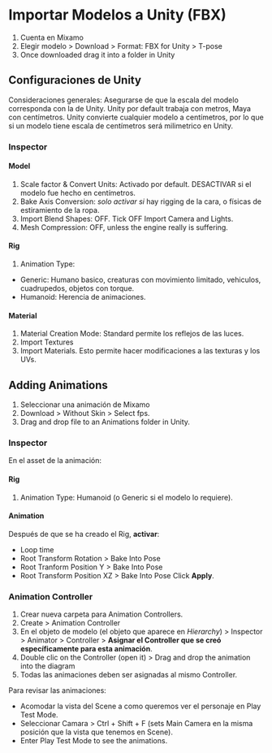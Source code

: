 # Importar Modelos a Unity (FBX)
1. Cuenta en Mixamo
2. Elegir modelo > Download > Format: FBX for Unity > T-pose
3. Once downloaded drag it into a folder in Unity

## Configuraciones de Unity
Consideraciones generales: Asegurarse de que la escala del modelo corresponda con la de Unity. Unity por default trabaja con metros, Maya con centímetros. Unity convierte cualquier modelo a centímetros, por lo que si un modelo tiene escala de centímetros será milimetrico en Unity.

### Inspector
#### Model
1. Scale factor & Convert Units: Activado por default. DESACTIVAR si el modelo fue hecho en centímetros.
2. Bake Axis Conversion: _solo activar si_ hay rigging de la cara, o físicas de estiramiento de la ropa.
3. Import Blend Shapes: OFF. Tick OFF Import Camera and Lights.
4. Mesh Compression: OFF, unless the engine really is suffering.

#### Rig
1. Animation Type:
  - Generic: Humano basico, creaturas con movimiento limitado, vehiculos, cuadrupedos, objetos con torque.
  - Humanoid: Herencia de animaciones.

#### Material
1. Material Creation Mode: Standard permite los reflejos de las luces.
2. Import Textures
3. Import Materials.
Esto permite hacer modificaciones a las texturas y los UVs.

## Adding Animations
1. Seleccionar una animación de Mixamo
2. Download > Without Skin > Select fps.
3. Drag and drop file to an Animations folder in Unity.

### Inspector
En el asset de la animación:
#### Rig
1. Animation Type: Humanoid (o Generic si el modelo lo requiere).

#### Animation
Después de que se ha creado el Rig, **activar**:
- Loop time
- Root Transform Rotation > Bake Into Pose
- Root Tranform Position Y > Bake Into Pose
- Root Transform Position XZ > Bake Into Pose
Click **Apply**.

### Animation Controller
1. Crear nueva carpeta para Animation Controllers.
2. Create > Animation Controller
3. En el objeto de modelo (el objeto que aparece en _Hierarchy_) > Inspector > Animator > Controller > **Asignar el Controller que se creó específicamente para esta animación**.
4. Double clic on the Controller (open it) > Drag and drop the animation into the diagram
5. Todas las animaciones deben ser asignadas al mismo Controller.

Para revisar las animaciones:
- Acomodar la vista del Scene a como queremos ver el personaje en Play Test Mode.
- Seleccionar Camara > Ctrl + Shift + F (sets Main Camera en la misma posición que la vista que tenemos en Scene).
- Enter Play Test Mode to see the animations.



